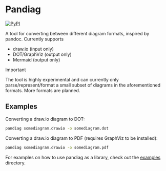 # Pandiag

[![PyPI](https://img.shields.io/pypi/v/pandiag)](https://pypi.org/project/pandiag)

A tool for converting between different diagram formats, inspired by pandoc. Currently supports

- draw.io (input only)
- DOT/GraphViz (output only)
- Mermaid (output only)

> [!IMPORTANT]
> The tool is highly experimental and can currently only parse/represent/format a small subset of diagrams in the aforementioned formats. More formats are planned.

## Examples

Converting a draw.io diagram to DOT:

```sh
pandiag somediagram.drawio -o somediagram.dot
```

Converting a draw.io diagram to PDF (requires GraphViz to be installed):

```sh
pandiag somediagram.drawio -o somediagram.pdf
```

For examples on how to use pandiag as a library, check out the [examples](examples) directory.
